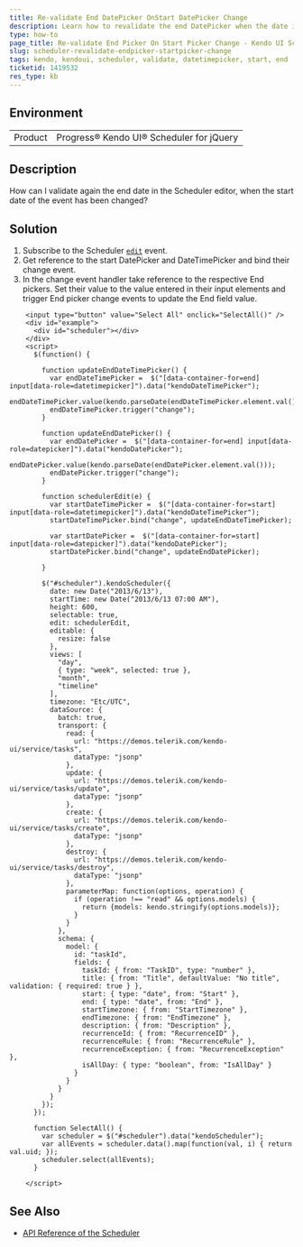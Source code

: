 ```yaml
---
title: Re-validate End DatePicker OnStart DatePicker Change
description: Learn how to revalidate the end DatePicker when the date in the start DatePicker is changed in the Kendo UI Scheduler.
type: how-to
page_title: Re-validate End Picker On Start Picker Change - Kendo UI Scheduler for jQuery
slug: scheduler-revalidate-endpicker-startpicker-change
tags: kendo, kendoui, scheduler, validate, datetimepicker, start, end
ticketid: 1419532
res_type: kb
---
```


## Environment

<table>
 <tr>
  <td>Product</td>
  <td>Progress® Kendo UI® Scheduler for jQuery</td>
 </tr>
</table>


## Description

How can I validate again the end date in the Scheduler editor, when the start date of the event has been changed?

## Solution

1. Subscribe to the Scheduler [`edit`](https://docs.telerik.com/kendo-ui/api/javascript/ui/scheduler/events/edit) event.
1. Get reference to the start DatePicker and DateTimePicker and bind their change event.
1. In the change event handler take reference to the respective End pickers. Set their value to the value entered in their input elements and trigger End picker change events to update the End field value.

````dojo
	<input type="button" value="Select All" onclick="SelectAll()" />
    <div id="example">
      <div id="scheduler"></div>
    </div>
    <script>
      $(function() {

        function updateEndDateTimePicker() {
          var endDateTimePicker =  $("[data-container-for=end] input[data-role=datetimepicker]").data("kendoDateTimePicker");
          endDateTimePicker.value(kendo.parseDate(endDateTimePicker.element.val()));
          endDateTimePicker.trigger("change");
        }

        function updateEndDatePicker() {
          var endDatePicker =  $("[data-container-for=end] input[data-role=datepicker]").data("kendoDatePicker");
          endDatePicker.value(kendo.parseDate(endDatePicker.element.val()));
          endDatePicker.trigger("change");
        }

        function schedulerEdit(e) {
          var startDateTimePicker =  $("[data-container-for=start] input[data-role=datetimepicker]").data("kendoDateTimePicker");
          startDateTimePicker.bind("change", updateEndDateTimePicker);

          var startDatePicker =  $("[data-container-for=start] input[data-role=datepicker]").data("kendoDatePicker");
          startDatePicker.bind("change", updateEndDatePicker);

        }

        $("#scheduler").kendoScheduler({
          date: new Date("2013/6/13"),
          startTime: new Date("2013/6/13 07:00 AM"),
          height: 600,
          selectable: true,
          edit: schedulerEdit,
          editable: {
            resize: false
          },
          views: [
            "day",
            { type: "week", selected: true },
            "month",
            "timeline"
          ],
          timezone: "Etc/UTC",
          dataSource: {
            batch: true,
            transport: {
              read: {
                url: "https://demos.telerik.com/kendo-ui/service/tasks",
                dataType: "jsonp"
              },
              update: {
                url: "https://demos.telerik.com/kendo-ui/service/tasks/update",
                dataType: "jsonp"
              },
              create: {
                url: "https://demos.telerik.com/kendo-ui/service/tasks/create",
                dataType: "jsonp"
              },
              destroy: {
                url: "https://demos.telerik.com/kendo-ui/service/tasks/destroy",
                dataType: "jsonp"
              },
              parameterMap: function(options, operation) {
                if (operation !== "read" && options.models) {
                  return {models: kendo.stringify(options.models)};
                }
              }
            },
            schema: {
              model: {
                id: "taskId",
                fields: {
                  taskId: { from: "TaskID", type: "number" },
                  title: { from: "Title", defaultValue: "No title", validation: { required: true } },
                  start: { type: "date", from: "Start" },
                  end: { type: "date", from: "End" },
                  startTimezone: { from: "StartTimezone" },
                  endTimezone: { from: "EndTimezone" },
                  description: { from: "Description" },
                  recurrenceId: { from: "RecurrenceID" },
                  recurrenceRule: { from: "RecurrenceRule" },
                  recurrenceException: { from: "RecurrenceException" },
                  isAllDay: { type: "boolean", from: "IsAllDay" }
                }
              }
            }
          }
        });
      });

      function SelectAll() {
        var scheduler = $("#scheduler").data("kendoScheduler");
        var allEvents = scheduler.data().map(function(val, i) { return val.uid; });
        scheduler.select(allEvents);
      }

    </script>
````

## See Also

* [API Reference of the Scheduler](https://docs.telerik.com/kendo-ui/api/javascript/ui/scheduler)
